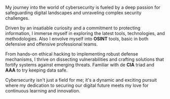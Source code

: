 My journey into the world of cybersecurity is fueled by a deep passion for safeguarding digital landscapes and unraveling complex security challenges. 

Driven by an insatiable curiosity and a commitment to protecting information, I immerse myself in exploring the latest tools, technologies, and methodologies. Also I envolve myself into **OSINT** tools, basic in both defensive and offensive professional teams.

From hands-on ethical hacking to implementing robust defense mechanisms, I thrive on dissecting vulnerabilities and crafting solutions that fortify systems against emerging threats. Familiar with de **CIA** triad and **AAA** to try keeping data safe.

Cybersecurity isn't just a field for me; it's a dynamic and exciting pursuit where my dedication to securing our digital future meets my love for continuous learning and innovation.